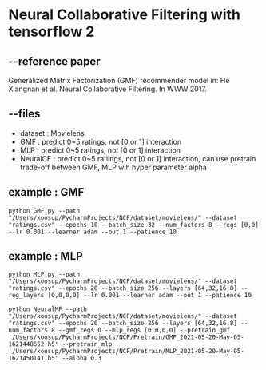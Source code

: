 # Neural Collaborative Filtering with tensorflow 2


## --reference paper

Generalized Matrix Factorization (GMF) recommender model in:
He Xiangnan et al. Neural Collaborative Filtering. In WWW 2017.  


## --files
+ dataset : Movielens
+ GMF : predict 0~5 ratings, not [0 or 1] interaction
+ MLP : predict 0~5 ratings, not [0 or 1] interaction
+ NeuralCF : predict 0~5 ratiings, not [0 or 1] interaction, can use pretrain trade-off between GMF, MLP wih hyper parameter alpha 

## example : GMF
```
python GMF.py --path "/Users/koosup/PycharmProjects/NCF/dataset/movielens/" --dataset "ratings.csv" --epochs 10 --batch_size 32 --num_factors 8 --regs [0,0] --lr 0.001 --learner adam --out 1 --patience 10
```
## example : MLP
```
python MLP.py --path "/Users/koosup/PycharmProjects/NCF/dataset/movielens/" --dataset "ratings.csv" --epochs 20 --batch_size 256 --layers [64,32,16,8] --reg_layers [0,0,0,0] --lr 0.001 --learner adam --out 1 --patience 10
```
```
python NeuralMF --path "/Users/koosup/PycharmProjects/NCF/dataset/movielens/" --dataset "ratings.csv" --epochs 20 --batch_size 256 --layers [64,32,16,8] --num_factors 8 --gmf_regs 0 --mlp_regs [0,0,0,0] --pretrain_gmf '/Users/koosup/PycharmProjects/NCF/Pretrain/GMF_2021-05-20-May-05-1621448652.h5' --pretrain_mlp '/Users/koosup/PycharmProjects/NCF/Pretrain/MLP_2021-05-20-May-05-1621450141.h5' --alpha 0.3
```
